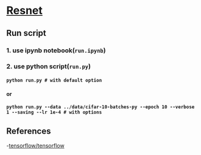 # [Resnet](https://arxiv.org/pdf/1512.03385.pdf)

## Run script
### 1. use ipynb notebook(`run.ipynb`)
### 2. use python script(`run.py`)
#### `python run.py # with default option`
#### or
#### `python run.py --data ../data/cifar-10-batches-py --epoch 10 --verbose 1 --saving --lr 1e-4 # with options`

## References
-[tensorflow/tensorflow](https://github.com/tensorflow/tensorflow/tree/master/tensorflow/contrib/eager/python/examples/resnet50)
